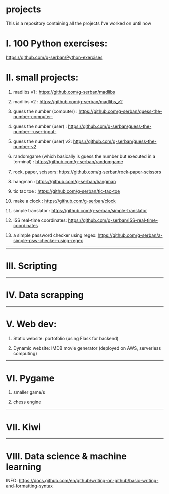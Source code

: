 # projects
This is a repository containing all the projects I've worked on until now 

# I. 100 Python exercises: 
https://github.com/g-serban/Python-exercises




# II. small projects:

1. madlibs v1 : https://github.com/g-serban/madlibs

2. madlibs v2 : https://github.com/g-serban/madlibs_v2

3. guess the number (computer) : https://github.com/g-serban/guess-the-number-computer-

4. guess the number (user) : https://github.com/g-serban/guess-the-number--user-input-

5. guess the number (user) v2: https://github.com/g-serban/guess-the-number-v2

6. randomgame (which basically is guess the number but executed in a terminal) : https://github.com/g-serban/randomgame

7. rock, paper, scissors: https://github.com/g-serban/rock-paper-scissors

8. hangman : https://github.com/g-serban/hangman

9. tic tac toe : https://github.com/g-serban/tic-tac-toe

10. make a clock : https://github.com/g-serban/clock

11. simple translator : https://github.com/g-serban/simple-translator

12. ISS real-time coordinates: https://github.com/g-serban/ISS-real-time-coordinates

13. a simple password checker using regex: https://github.com/g-serban/a-simple-psw-checker-using-regex

-----------------------------------


# III. Scripting

-----------------------------------


# IV. Data scrapping

-----------------------------------


# V. Web dev:

1. Static website: portofolio (using Flask for backend)

2. Dynamic website: IMDB movie generator (deployed on AWS, serverless computing)

-----------------------------------


# VI. Pygame

1. smaller game/s

2. chess engine 

-----------------------------------


# VII. Kiwi

-----------------------------------


# VIII. Data science & machine learning




INFO: https://docs.github.com/en/github/writing-on-github/basic-writing-and-formatting-syntax
